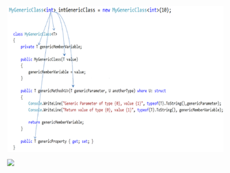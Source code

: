 <p align="center="> <img src="https://github.com/VanHakobyan/ISTC_Coding_School/blob/master/ISTC.SecondStage.OOP/ISTC.SecondStage.OOP.Generics01/generic-class.png?raw=true"> </p>
<p align="center="> <img src="https://i.gyazo.com/721835b59c485ca6b163514600be1dbc.png"> </p>
